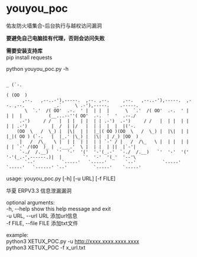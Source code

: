 # youyou_poc
佑友防火墙集合-后台执行与越权访问漏洞

**要避免自己电脑挂有代理，否则会访问失败**  

**需要安装支持库**  
pip install requests  

python youyou_poc.py -h                        

                                                                                                 _ (`-.
                                                                                             ( (OO  )
          ,--.   ,--..-'),-----.  ,--. ,--.     ,--.   ,--..-'),-----.  ,--. ,--.           _.`     \ .-'),-----.    .-----.
           \  `.'  /( OO'  .-.  ' |  | |  |      \  `.'  /( OO'  .-.  ' |  | |  |          (__...--''( OO'  .-.  '  '  .--./
         .-')     / /   |  | |  | |  | | .-')  .-')     / /   |  | |  | |  | | .-')         |  /  | |/   |  | |  |  |  |('-.
        (OO  \   /  \_) |  |\|  | |  |_|( OO )(OO  \   /  \_) |  |\|  | |  |_|( OO ) (`-.   |  |_.' |\_) |  |\|  | /_) |OO  )
         |   /  /\_   \ |  | |  | |  | | `-' / |   /  /\_   \ |  | |  | |  | | `-' /(OO  )_ |  .___.'  \ |  | |  | ||  |`-'|
         `-./  /.__)   `'  '-'  '('  '-'(_.-'  `-./  /.__)   `'  '-'  '('  '-'(_.-',------.)|  |        `'  '-'  '(_'  '--'\
           `--'          `-----'   `-----'       `--'          `-----'   `-----'   `------' `--'          `-----'    `-----'

usage: youyou_poc.py [-h] [-u URL] [-f FILE]  

华夏 ERPV3.3 信息泄漏漏洞  

optional arguments:  
  -h, --help            show this help message and exit  
  -u URL, --url URL     添加url信息  
  -f FILE, --file FILE  添加txt文件  

example:  
        python3 XETUX_POC.py -u http://xxxx.xxxx.xxxx.xxxx  
        python3 XETUX_POC -f x_url.txt  
